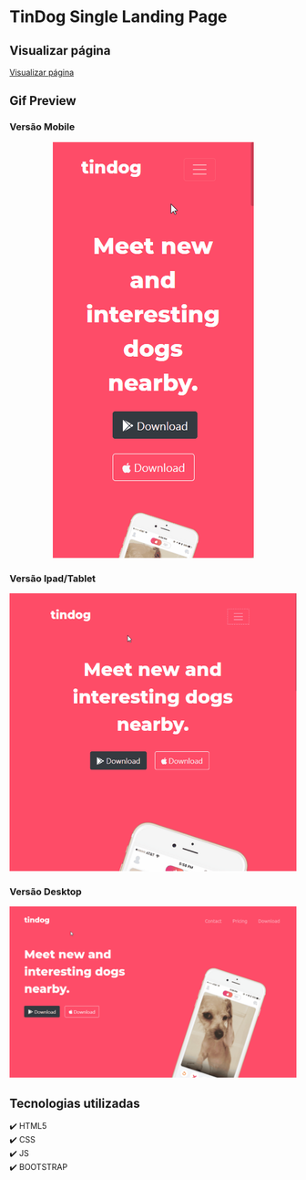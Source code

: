 # TinDog Single Landing Page 

## Visualizar página 
<a href="https://iamdiegoinacio.github.io/Single-Landing-Page-TinDog/">Visualizar página</a>

## Gif Preview

### Versão Mobile
<div align="center">
  <img src="/git-img/TinDogVersaoMobile.gif" alt="Gif de preview da single landing page TinDog versão Mobile"/>
</div>

### Versão Ipad/Tablet
<div align="center">
  <img src="/git-img/TinDogVersaoIpad.gif" alt="Gif de preview da single landing page TinDog versão Ipad/Tablet"/>
</div>

### Versão Desktop
<div align="center">
  <img src="/git-img/TinDogVersaoDesktop.gif" alt="Gif de preview da single landing page TinDog versão Desktop" width="1180"/>
</div>

## Tecnologias utilizadas
:heavy_check_mark: HTML5<br>
:heavy_check_mark: CSS<br>
:heavy_check_mark: JS<br>
:heavy_check_mark: BOOTSTRAP<br>
